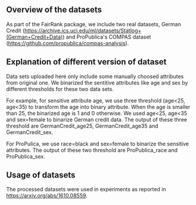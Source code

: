 Overview of the datasets
------------------------

As part of the FairRank package, we include two real datasets, German
Credit
(https://archive.ics.uci.edu/ml/datasets/Statlog+(German+Credit+Data))
and ProPublica's COMPAS dataset
(https://github.com/propublica/compas-analysis).

Explanation of different version of dataset
--------------------------------------------
Data sets uploaded here only include some manually choosed attributes from original one. We binarized the sentitive attributes like age and sex by different thresholds for these two data sets.

For example, for sensitive attribute age, we use three threshold (age<25, age<35) to transform the age into binary attribute. When the age is smaller than 25, the binarized age is 1 and 0 otherwise. We used age<25, age<35 and sex=female to binarize German credit data. The output of these three threshold are GermanCredit_age25, GermanCredit_age35 and GermanCredit_sex.

For ProPulica, we use race=black and sex=female to binarize the sensitive attributes. The output of these two threshold are ProPublica_race and ProPublica_sex. 

Usage of datasets
-----------------
The processed datasets were used in experiments as reported in https://arxiv.org/abs/1610.08559.

